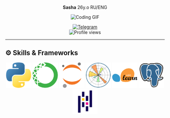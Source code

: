 <div align="center">

**Sasha** 26y.o RU/ENG

![Coding GIF](https://i.giphy.com/media/v1.Y2lkPTc5MGI3NjExazhuZnBuN3ZhcW5vYzhlaDMyMnhjcHl0cWYwbzAwZHh6YW9oNHc4ZCZlcD12MV9pbnRlcm5hbF9naWZfYnlfaWQmY3Q9Zw/g2jj9VAIBluIreVNsb/giphy.gif)

<div align="center">
    <a href="https://t.me/ABin_98">
        <img src="https://img.shields.io/badge/Telegram-2CA5E0?style=for-the-badge&logo=telegram&logoColor=white" alt="Telegram"/>
    </a>
    <br>
    <img src="https://hits.seeyoufarm.com/api/count/incr/badge.svg?url=https%3A%2F%2Ft.me%2FABin_98&count_bg=%2379C83D&title_bg=%23555555&icon=telegram&icon_color=%23FFFFFF&title=Profile+views&edge_flat=false" alt="Profile views"/>
</div>





</div>

---

## ⚙️ **Skills & Frameworks**

<div align="center">
    <img src="images/python.png" width="80" height="80" style="display: inline-block;" />
    <img src="images/Anaconda.png" width="80" height="80" style="display: inline-block;" />
    <img src="images/Jupyter.png" width="80" height="80" style="display: inline-block;" />
    <img src="images/Matplotlib.png" width="80" height="80" style="display: inline-block;" />
    <img src="images/scikit-learn.png" width="80" height="80" style="display: inline-block;" />
    <img src="images/PostgresSQL.png" width="80" height="80" style="display: inline-block;" />
    <img src="images/Pandas.png" width="80" height="80" style="display: inline-block;" />
</div>
